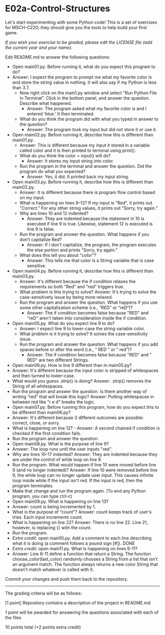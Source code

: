 
# E02a-Control-Structures

Let's start experimenting with some Python code! This is a set of exercises for MSCH-C220; they should give you the tools to help build your first game.
 
*If you wish your exercise to be graded, please edit the LICENSE file (add the current year and your name).*

Edit README.md to answer the following questions:

- Open main01.py. Before running it, what do you expect this program to do?
- Answer: I expect the program to prompt me what my favorite color is and store the string value in nothing. It will also say if my Python is less than 3.7.
  - Now right click on the main1.py window and select “Run Python File in Terminal”. Click in the bottom panel, and answer the question. Describe what happened.
    - Answer: The program asked what my favorite color is and I entered 'blue.' It then terminated. 
  - What do you think the program did with what you typed in answer to the question?
    - Answer: The program took my input but did not store it or use it.
- Open main02.py. Before running it, describe how this is different than main01.py.
  - Answer: This is different because my input it stored in a variable called color and it is then printed to terminal using print().
  - What do you think the color = input() will do?
    - Answer: It stores my input string into color.
  - Run the program in the terminal and answer the question. Did the program do what you expected?
    - Answer: Yes, it did. It printed back my input string.
- Open main03.py. Before running it, describe how this is different than main02.py.
  - Answer: It is different because there is program flow control based on my input.
  - What is happening on lines 9–12?
    If my input is "Red", it prints out "Correct." For any other string values, it prints out "Sorry, try again."
  - Why are lines 10 and 12 indented?
    - Answer: They are indented because the statement in 10 is executed if line 9 is true. Likewise, statement 12 is executed is line 9 is false.
  - Run the program and answer the question. What happens if you don’t capitalize Red?
    - Answer: If I don't capitalize, the program, the program executes the else portion and prints "Sorry, try again."
  - What does this tell you about "color"?
    - Answer: This tells me that color is a String variable that is case sensitive.
- Open main04.py. Before running it, describe how this is different than main03.py.
  - Answer: It's different because the if condition relaxes the requirements so both "Red" and "red" triggers true.
  - What problem is this trying to solve?
    Answer: It's trying to solve the case-sensitivety issue by being more relaxed.
  - Run the program and answer the question. What happens if you use some other capitalization scheme (i.e., “RED” or “reD“)?
    - Answer: The if condition becomes false because "RED" and "reD" aren't taken into consideration inside the if condition.
- Open main05.py. What do you expect line 9 to do?
  - Answer: I expect line 9 to lower-case the string variable color.
  - What problem is it trying to solve?
    It solves the case-sensitivity issue.
  - Run the program and answer the question. What happens if you add spaces before or after the word (i.e., “ RED “ or “ red”)?
    - Answer: The if condition becomes false because "RED" and " RED" are two different Strings.
 - Open main06.py. How is line 9 different than in main05.py?
  - Answer: It's different because the input color is stripped of whitespaces and then turned to lower-case.
   - What would you guess .strip() is doing?
     Answer: .strip() removes the String of all whitespaces. 
   - Run the program and answer the question. Is there another way of writing “red” that will break this logic?
     Answer: Putting whitespaces in between red like "r e d" breaks the logic.
 - Open main07.py. Before running this program, how do you expect this to be different than main06.py?
  - Answer: It's different because 3 different outcomes are possible: correct, close, or sorry.
   - What is happening on line 12?
    - Answer: A second chained if condition is checked if the first condition fails.
   - Run the program and answer the question.
 - Open main08.py. What is the purpose of line 9?
  - Answer: The loop runs until the user inputs "red".
   - Why are lines 10–17 indented?
     Answer: They are indented because they are under the control of while loop on line 9.
   - Run the program. What would happen if line 10 were moved before line 9 (and no longer indented)?
     Answer: If line 10 were removed before line 9, the while loop can no longer update user input. This causes infinite loop inside while if the input isn't red. If the input is red, then the program terminates.
   - Make that change and run the program again. (To end any Python program, you can type ctrl-c)
 - Open main09.py. What is happening on line 13?
  - Answer: count is being incremented by 1.
   - What is the purpose of “count”?
     Answer: count keeps track of user's tries. Each input increments count.
   - What is happening on line 22?
     Answer: There is no line 22. Line 21, however, is replacing {} with the count. 
   - Run the program.
 - *Extra credit:* open main10.py. Add a comment to each line describing what it   is doing (a comment follows a pound sign [#]).
   DONE
 - *Extra credit:* open main11.py. What is happening on lines 6-11?
  - Answer: Line 6-11 define a function that return a String.
   The function choose_color(last_color) randomly chooses a String from a list that isn't an argument match. The function always returns a new color String that doesn't match whatever is called with it.
  
Commit your changes and push them back to the repository.


---

The grading criteria will be as follows:
 
[1 point] Repository contains a description of the project in README.md

1 point will be awarded for answering the questions associated with each of the files

10 points total (+2 points extra credit)
